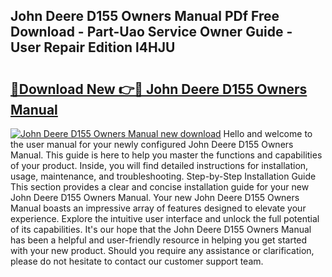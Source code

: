 ## John Deere D155 Owners Manual PDf Free Download - Part-Uao Service Owner Guide - User Repair Edition l4HJU

# <h2><a href="http://bc97071.oget.top/?id=John+Deere+D155+Owners+Manual">🔗Download New 👉🔴 John Deere D155 Owners Manual</a></h2>

[![John Deere D155 Owners Manual new download](https://i.imgur.com/5g1atiW.png)](http://bc97071.oget.top/?id=John+Deere+D155+Owners+Manual)
Hello and welcome to the user manual for your newly configured John Deere D155 Owners Manual. This guide is here to help you master the functions and capabilities of your product. Inside, you will find detailed instructions for installation, usage, maintenance, and troubleshooting. Step-by-Step Installation Guide This section provides a clear and concise installation guide for your new John Deere D155 Owners Manual. Your new John Deere D155 Owners Manual boasts an impressive array of features designed to elevate your experience. Explore the intuitive user interface and unlock the full potential of its capabilities. It's our hope that the John Deere D155 Owners Manual has been a helpful and user-friendly resource in helping you get started with your new product. Should you require any assistance or clarification, please do not hesitate to contact our customer support team.
